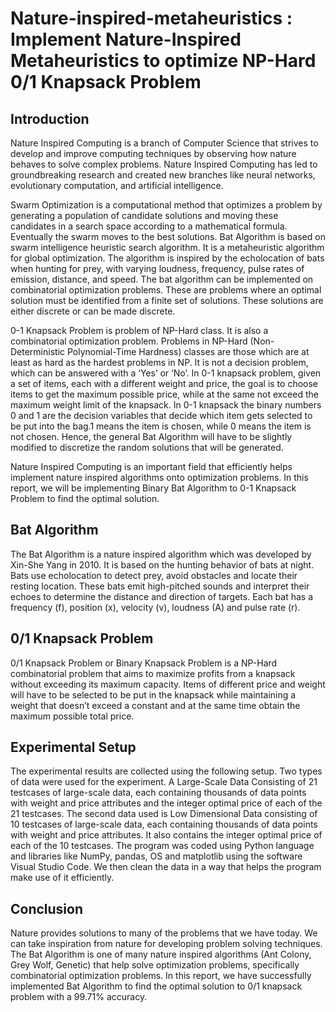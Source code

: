 # Nature-inspired-metaheuristics : Implement Nature-Inspired Metaheuristics to optimize NP-Hard 0/1 Knapsack Problem

## Introduction 
Nature Inspired Computing is a branch of Computer Science that strives to develop and improve computing techniques by observing how nature behaves to solve complex problems.  Nature Inspired Computing has led to groundbreaking research and created new branches like neural networks, evolutionary computation, and artificial intelligence. 

Swarm Optimization is a computational method that optimizes a problem by generating a population of candidate solutions and moving these candidates in a search space according to a mathematical formula.  Eventually the swarm moves to the best solutions. Bat Algorithm is based on swarm intelligence heuristic search algorithm.  It is a metaheuristic algorithm for global optimization. The algorithm is inspired by the echolocation of bats when hunting for prey, with varying loudness, frequency, pulse rates of emission, distance, and speed. The bat algorithm can be implemented on combinatorial optimization problems. These are problems where an optimal solution must be identified from a finite set of solutions. These solutions are either discrete or can be made discrete.

0-1 Knapsack Problem is problem of NP-Hard class. It is also a combinatorial optimization problem. Problems in NP-Hard (Non-Deterministic Polynomial-Time Hardness) classes are those which are at least as hard as the hardest problems in NP. It is not a decision problem, which can be answered with a ‘Yes’ or ‘No’. In 0-1 knapsack problem, given a set of items, each with a different weight and price, the goal is to choose items to get the maximum possible price, while at the same not exceed the maximum weight limit of the knapsack. In 0-1 knapsack the binary numbers 0 and 1 are the decision variables that decide which item gets selected to be put into the bag.1 means the item is chosen, while 0 means the item is not chosen. Hence, the general Bat Algorithm will have to be slightly modified to discretize the random solutions that will be generated.

Nature Inspired Computing is an important field that efficiently helps implement nature inspired algorithms onto optimization problems. In this report, we will be implementing Binary Bat Algorithm to 0-1 Knapsack Problem to find the optimal solution.

## Bat Algorithm
The Bat Algorithm is a nature inspired algorithm which was developed by Xin-She Yang in 2010. It is based on the hunting behavior of bats at night. Bats use echolocation to detect prey, avoid obstacles and locate their resting location. These bats emit high-pitched sounds and interpret their echoes to determine the distance and direction of targets. Each bat has a frequency (f), position (x), velocity (v), loudness (A) and pulse rate (r).


## 0/1 Knapsack Problem
0/1 Knapsack Problem or Binary Knapsack Problem is a NP-Hard combinatorial problem that aims to maximize profits from a knapsack without exceeding its maximum capacity. Items of different price and weight will have to be selected to be put in the knapsack while maintaining a weight that doesn’t exceed a constant and at the same time obtain the maximum possible total price.

## Experimental Setup
The experimental results are collected using the following setup. Two types of data were used for the experiment. A Large-Scale Data Consisting of 21 testcases of large-scale data, each containing thousands of data points with weight and price attributes and the integer optimal price of each of the 21 testcases. The second data used is Low Dimensional Data consisting of 10 testcases of large-scale data, each containing thousands of data points with weight and price attributes. It also contains the integer optimal price of each of the 10 testcases. The program was coded using Python language and libraries like NumPy, pandas, OS and matplotlib using the software Visual Studio Code. We then clean the data in a way that helps the program make use of it efficiently.  

## Conclusion
Nature provides solutions to many of the problems that we have today. We can take inspiration from nature for developing problem solving techniques. The Bat Algorithm is one of many nature inspired algorithms (Ant Colony, Grey Wolf, Genetic) that help solve optimization problems, specifically combinatorial optimization problems. 
In this report, we have successfully implemented Bat Algorithm to find the optimal solution to 0/1 knapsack problem with a 99.71% accuracy.

